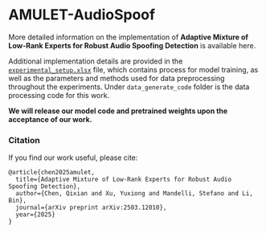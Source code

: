 # AMULET-AudioSpoof

More detailed information on the implementation of **Adaptive Mixture of Low-Rank Experts for Robust Audio Spoofing Detection** is available here.

Additional implementation details are provided in the [`experimental_setup.xlsx`](./experimental_setup.xlsx) file, which contains process for model training, as well as the parameters and methods used for data preprocessing throughout the experiments. Under `data_generate_code` folder is the data processing code for this work.

**We will release our model code and pretrained weights upon the acceptance of our work.**

### Citation

If you find our work useful, please cite:

```text
@article{chen2025amulet,
  title={Adaptive Mixture of Low-Rank Experts for Robust Audio Spoofing Detection},
  author={Chen, Qixian and Xu, Yuxiong and Mandelli, Stefano and Li, Bin},
  journal={arXiv preprint arXiv:2503.12010},
  year={2025}
}
```